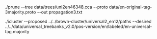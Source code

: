 ./prune --tree data/trees/uni2en46348.cca --proto data/en-original-tag-3majority.proto  --out propagation3.txt

./icluster --proposed ../../brown-cluster/universal2_en12/paths --desired ../../data/universal_treebanks_v2.0/pos-version/en/labeled/en-universal-tag.majority
